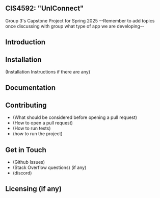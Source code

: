## CIS4592: "UnIConnect"
Group 3's Capstone Project for Spring 2025
--Remember to add topics once discussing with group what type of app we are developing--

## Introduction


## Installation
(Installation Instructions if there are any)

## Documentation


## Contributing
  - (What should be considered before opening a pull request)
  - (How to open a pull request)
  - (How to run tests)
  - (how to run the project)

## Get in Touch
  - (Github Issues)
  - (Stack Overflow questions) (if any)
  - (discord)

## Licensing (if any)
